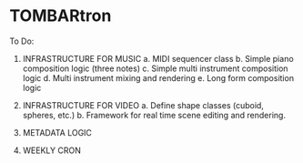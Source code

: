 # TOMBARtron

To Do:
1. INFRASTRUCTURE FOR MUSIC
    a. MIDI sequencer class
    b. Simple piano composition logic (three notes)
    c. Simple multi instrument composition logic
    d. Multi instrument mixing and rendering
    e. Long form composition logic

2. INFRASTRUCTURE FOR VIDEO
    a. Define shape classes (cuboid, spheres, etc.)
    b. Framework for real time scene editing and rendering.

3. METADATA LOGIC
4. WEEKLY CRON